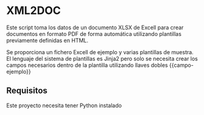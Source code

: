 # XML2DOC

Este script toma los datos de un documento XLSX de Excell para crear documentos en formato PDF de forma automática utilizando plantillas previamente definidas en HTML.

Se proporciona un fichero Excell de ejemplo y varias plantillas de muestra. El lenguaje del sistema de plantillas es Jinja2 pero solo se necesita crear los campos necesarios dentro de la plantilla utilizando llaves dobles {{campo-ejemplo}}


## Requisitos
Este proyecto necesita tener Python instalado
